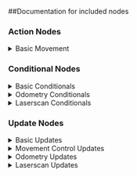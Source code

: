 ##Documentation for included nodes

### Action Nodes

<details>
<summary>Basic Movement</summary>

The 3 nodes classified as "basic movement" nodes are the fundamental building blocks needed in order to make a robotics behavior tree application.

<details>
<summary>LinearAngularStatic</summary>

When this node is activated, it will publish a cmd_vel message including the linear and angular velocities specified during its construction:

*Example:*
```
{
    "name":"my_node",
    "type":"LinearAngularStatic",
    "lin_vel":0.5,
    "ang_vel":1
}
```
</details>

<details>
<summary>Stop</summary>

A special case of LinearAngularStatic; upon activation the Stop node will publish a cmd_vel message with all velocity values set to 0.

*Example:*
```
{
    "name":"my_node",
    "type":"Stop"
}
```
</details>

<details>
<summary>LinearAngularDynamic</summary>

This node is similar to LinearAngularStatic how,ever instead of providing velocities during construction, you provide names of blackboard topics
which correspond to the linear and angular velocities that the node will publish in cmd_vel when activated. This allows for velocities to be updated
by update nodes and then have one LinearAngularDynamic node providing dynamic movements.

*Example:*
```
{
    "name":"my_node",
    "type":"LinearAngularDynamic",
    "linear_var_name":"my_linear_vel",
    "angular_var_name":"my_angular_vel",
    "blackboard":{
        "my_angular_vel":null,
        "my_linear_vel":null
    }
}
```
</details>

</details>

### Conditional Nodes

<details>
<summary>Basic Conditionals</summary>

<details>
<summary>BoolVar</summary>


</details>

<details>
<summary>BoolVarNot</summary>


</details>
</details>

<details>
<summary>Odometry Conditionals</summary>


</details>

<details>
<summary>Laserscan Conditionals</summary>


</details>

### Update Nodes

<details>
<summary>Basic Updates</summary>


</details>

<details>
<summary>Movement Control Updates</summary>


</details>

<details>
<summary>Odometry Updates</summary>


</details>

<details>
<summary>Laserscan Updates</summary>


</details>